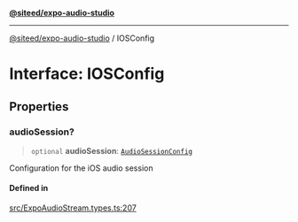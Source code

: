 [**@siteed/expo-audio-studio**](../README.md)

***

[@siteed/expo-audio-studio](../README.md) / IOSConfig

# Interface: IOSConfig

## Properties

### audioSession?

> `optional` **audioSession**: [`AudioSessionConfig`](AudioSessionConfig.md)

Configuration for the iOS audio session

#### Defined in

[src/ExpoAudioStream.types.ts:207](https://github.com/deeeed/expo-audio-stream/blob/848d80f7012b7408a6d37c824016aa00b78322ac/packages/expo-audio-studio/src/ExpoAudioStream.types.ts#L207)

